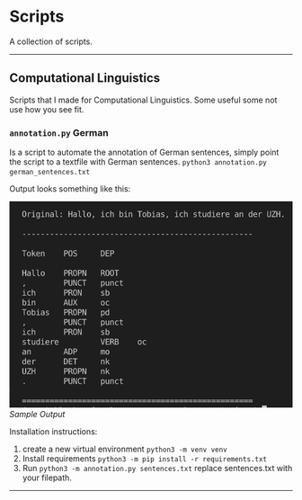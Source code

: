 # Scripts

A collection of scripts.

---

## Computational Linguistics

Scripts that I made for Computational Linguistics. Some useful some not use how you see fit.

### `annotation.py` German

Is a script to automate the annotation of German sentences, simply point the script to a textfile with German sentences. `python3 annotation.py german_sentences.txt` 

Output looks something like this:

![Output](/media/annotation_output.png)
*Sample Output*

Installation instructions:

1. create a new virtual environment `python3 -m venv venv`
2. Install requirements `python3 -m pip install -r requirements.txt`
3. Run `python3 -m annotation.py sentences.txt` replace sentences.txt with your filepath.


---

